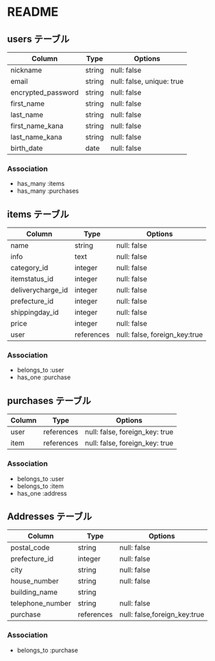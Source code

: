 # README

## users テーブル

| Column             | Type     | Options                   |
| ------------------ | -------- | ------------------------- |
| nickname           | string   | null: false               |
| email              | string   | null: false, unique: true |
| encrypted_password | string   | null: false               |
| first_name         | string   | null: false               |
| last_name          | string   | null: false               |
| first_name_kana    | string   | null: false               |
| last_name_kana     | string   | null: false               |
| birth_date         | date     | null: false               |

### Association

- has_many :items
- has_many :purchases

## items テーブル

| Column             | Type       | Options                       |
| ------------------ | ---------- | ----------------------------- |
| name               | string     | null: false                   |
| info               | text       | null: false                   |
| category_id        | integer    | null: false                   |
| itemstatus_id      | integer    | null: false                   |
| deliverycharge_id  | integer    | null: false                   |
| prefecture_id      | integer    | null: false                   |
| shippingday_id     | integer    | null: false                   |
| price              | integer    | null: false                   |
| user               | references | null: false, foreign_key:true |

### Association

- belongs_to :user
- has_one :purchase

## purchases テーブル

| Column             | Type           | Options                        |
| ------------------ | -------------- | ------------------------------ |
| user               | references     | null: false, foreign_key: true |
| item               | references     | null: false, foreign_key: true |

### Association

- belongs_to :user
- belongs_to :item
- has_one :address

## Addresses テーブル

| Column           | Type          | Options                      |
| ---------------- | ------------- | ---------------------------- |
| postal_code      | string        | null: false                  |
| prefecture_id    | integer       | null: false                  |
| city             | string        | null: false                  |
| house_number     | string        | null: false                  |
| building_name    | string        |                              |
| telephone_number | string        | null: false                  |
| purchase         | references    | null: false,foreign_key:true |

### Association

- belongs_to :purchase